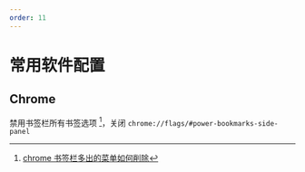 ```yaml
---
order: 11
---
```


# 常用软件配置

## Chrome

禁用书签栏所有书签选项 [^all-bookmarks]，关闭 `chrome://flags/#power-bookmarks-side-panel`



[^all-bookmarks]: [chrome 书签栏多出的菜单如何削除](https://www.v2ex.com/t/975430)
